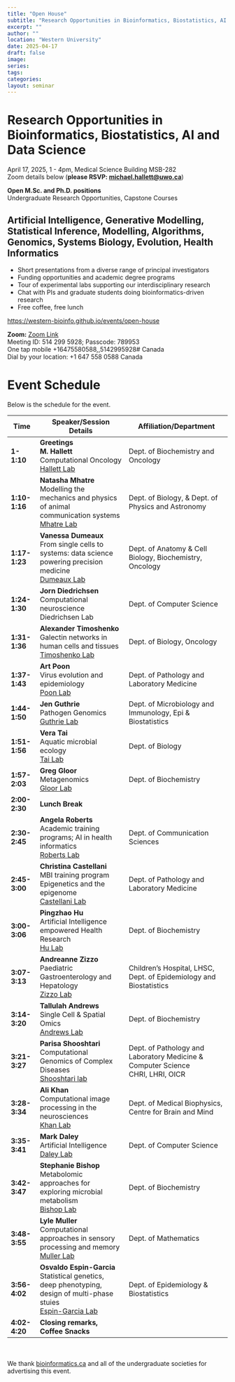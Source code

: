 ```yaml
---
title: "Open House"
subtitle: "Research Opportunities in Bioinformatics, Biostatistics, AI and Data Science"
excerpt: ""
author: ""
location: "Western University"
date: 2025-04-17
draft: false
image: 
series:
tags:
categories:
layout: seminar
---
```


# Research Opportunities in Bioinformatics, Biostatistics, AI and Data Science

April 17, 2025, 1 - 4pm, Medical Science Building MSB-282<br/>
Zoom details below (**please RSVP: michael.hallett@uwo.ca**)

**Open M.Sc. and Ph.D. positions**<br/>
Undergraduate Research Opportunities, Capstone Courses

## Artificial Intelligence, Generative Modelling, Statistical Inference, Modelling, Algorithms, Genomics, Systems Biology, Evolution, Health Informatics

* Short presentations from a diverse range of principal investigators
* Funding opportunities and academic degree programs
* Tour of experimental labs supporting our interdisciplinary research
* Chat with PIs and graduate students doing bioinformatics-driven research
* Free coffee, free lunch



https://western-bioinfo.github.io/events/open-house


**Zoom:**
<a href="https://westernuniversity.zoom.us/j/5142995928?omn=94007152979">Zoom Link</a><br>
Meeting ID: 514 299 5928; Passcode: 789953 <br>
One tap mobile +16475580588,,5142995928# Canada <br>
Dial by your location: +1 647 558 0588 Canada<br>

# Event Schedule

Below is the schedule for the event.

| **Time**         | **Speaker/Session Details**                                                                                                                                                      | **Affiliation/Department**                                                                                         |
|-------------------|--------------------------------------------------------------------------------------------------------------------------------------------------------------------------------|--------------------------------------------------------------------------------------------------------------------|
| **1-1:10**       | **Greetings**<br>**M. Hallett**<br>Computational Oncology<br><a href="https://mikehallett.science/">Hallett Lab</a>                                                             | Dept. of Biochemistry and Oncology                                                                                 |
| **1:10-1:16**    | **Natasha Mhatre**<br>Modelling the mechanics and physics of animal communication systems<br><a href="https://www.natashamhatre.net/">Mhatre Lab</a>                                    | Dept. of Biology, & Dept. of Physics and Astronomy                                                                 |
| **1:17-1:23**    | **Vanessa Dumeaux**<br>From single cells to systems: data science powering precision medicine<br><a href="https://lab-dumeaux.science/">Dumeaux Lab</a>                          | Dept. of Anatomy & Cell Biology, Biochemistry, Oncology                                                            |
| **1:24-1:30**    | **Jorn Diedrichsen**<br>Computational neuroscience<br><a hre="https://www.diedrichsenlab.org/">Diedrichsen Lab</a>               | Dept. of Computer Science                                                                                          |
| **1:31-1:36**    | **Alexander Timoshenko**<br>Galectin networks in human cells and tissues<br><a href="https://www.uwo.ca/biology/faculty/timoshenko/">Timoshenko Lab</a>       | Dept. of Biology, Oncology                                                                                         |
| **1:37-1:43**    | **Art Poon**<br>Virus evolution and epidemiology<br><a href="https://github.com/PoonLab/">Poon Lab</a>                                                                          | Dept. of Pathology and Laboratory Medicine                                                                         |
| **1:44-1:50**    | **Jen Guthrie**<br>Pathogen Genomics<br><a href="https://www.guthrielab.com/">Guthrie Lab</a>  | Dept. of Microbiology and Immunology, Epi & Biostatistics                                                          |
| **1:51-1:56**    | **Vera Tai**<br>Aquatic microbial ecology<br><a href="https://publish.uwo.ca/~vtai4/people/people.html/">Tai Lab</a>     | Dept. of Biology                                                                                                   |
| **1:57-2:03**    | **Greg Gloor**<br>Metagenomics<br><a href="https://gloorlab.github.io/">Gloor Lab</a>   | Dept. of Biochemistry                                                                                              |
| **2:00-2:30**    | **Lunch Break**                                                                                                                                                                  |                                                                                                                    |
| **2:30-2:45**    | **Angela Roberts**<br>Academic training programs; AI in health informatics<br><a href="https://www.uwo.ca/fhs/csd//about/faculty/roberts_a.html">Roberts Lab</a>       | Dept. of Communication Sciences                                                                                    |
| **2:45-3:00**    | **Christina Castellani**<br>MBI training program<br>Epigenetics and the epigenome<br><a href="https://castellanilab.com/">Castellani Lab</a>                  | Dept. of Pathology and Laboratory Medicine                                                                         |
| **3:00-3:06**    | **Pingzhao Hu**<br>Artificial Intelligence empowered Health Research<br><a href="https://phulab.org/">Hu Lab</a>                                          | Dept. of Biochemistry                                                                                              |
| **3:07-3:13**    | **Andreanne Zizzo**<br>Paediatric Gastroenterology and Hepatology<br><a href="https://www.schulich.uwo.ca/paediatrics/about_us/people/faculty/zizzo_andreanne.html">Zizzo Lab</a>           | Children’s Hospital, LHSC, Dept. of Epidemiology and Biostatistics                  |
| **3:14-3:20**    | **Tallulah Andrews**<br>Single Cell & Spatial Omics<br><a href="https://publish.uwo.ca/~tandrew6/">Andrews Lab</a>                                             | Dept. of Biochemistry                                                                                              |
| **3:21-3:27**    | **Parisa Shooshtari**<br>Computational Genomics of Complex Diseases<br><a href="https://shooshtarilab.com/">Shooshtari lab</a>                                                  | Dept. of Pathology and Laboratory Medicine & Computer Science<br>CHRI, LHRI, OICR                                   |
| **3:28-3:34**    | **Ali Khan**<br>Computational image processing in the neurosciences<br><a href="https://www.khanlab.ca/">Khan Lab</a>                                               | Dept. of Medical Biophysics, Centre for Brain and Mind                                                             |
| **3:35-3:41**    | **Mark Daley**<br>Artificial Intelligence<br><a href="https://www.daleylab.org/lab/grav/">Daley Lab</a>    | Dept. of Computer Science                                                                                          |
| **3:42-3:47**    | **Stephanie Bishop**<br>Metabolomic approaches for exploring microbial metabolism<br><a href="https://www.schulich.uwo.ca/biochem//people/faculty/Bishop.html">Bishop Lab</a>                 | Dept. of Biochemistry                                                                                              |
| **3:48-3:55**    | **Lyle Muller**<br>Computational approaches in sensory processing and memory<br><a href="http://mullerlab.ca/">Muller Lab</a>                                                   | Dept. of Mathematics                                                                                               |
| **3:56-4:02**    | **Osvaldo Espin\-Garcia**<br>Statistical genetics, deep phenotyping, design of multi-phase stuies<br><a href="https://www.schulich.uwo.ca/epibio/people/faculty/core_appointees/dr_osvaldo_espin_garcia.html">Espin-Garcia Lab</a>                                                   | Dept. of Epidemiology & Biostatistics                                                                                               |
| **4:02-4:20**    | **Closing remarks, Coffee Snacks**                                                                                                                                               |                                                                                                                    |

<br><br>
We thank [bioinformatics.ca](mailto:bioinformatics.ca) and all of the undergraduate societies for advertising this event.
